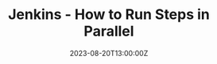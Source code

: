 ---
categories: ["jenkins"]
date: 2023-08-20T13:00:00Z
published: false
title: "Jenkins - How to Run Steps in Parallel"
url: '/jenkins-parallel-steps'
---